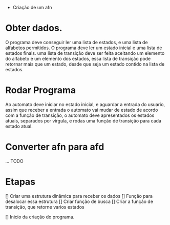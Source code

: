 * Criação de um afn

# Obter dados.
O programa deve conseguir ler uma lista de estados,
e uma lista de alfabetos permitidos. O programa 
deve ler um estado inicial e uma lista de estados
finais. uma lista de transição deve ser feita
aceitando um elemento do alfabeto e um elemento
dos estados, essa lista de transição pode retornar
mais que um estado, desde que seja um estado contido
na lista de estados.

# Rodar Programa
Ao automato deve iniciar no estado inicial, e aguardar
a entrada do usuario, assim que receber a entrada
o automato vai mudar de estado de acordo com a função
de transição, o automato deve apresentados os estados
atuais, separados por vírgula, e rodas uma função de
transição para cada estado atual.

# Converter afn para afd
... TODO

# Etapas

[] Criar uma estrutura dinâmica para receber os dados
[] Função para desalocar essa estrutura
[] Criar função de busca 
[] Criar a função de transição, que retorne varios 
estados

[] Inicio da criação do programa.


